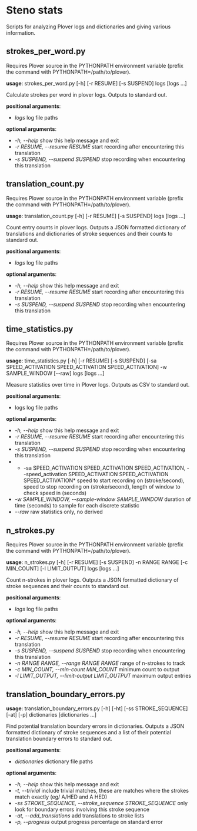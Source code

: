 # Steno stats

Scripts for analyzing Plover logs and dictionaries and giving various information.


## strokes_per_word.py

Requires Plover source in the PYTHONPATH environment variable (prefix the command with PYTHONPATH=/path/to/plover).

**usage**: strokes_per_word.py [-h] [-r RESUME] [-s SUSPEND] logs [logs ...]

Calculate strokes per word in plover logs. Outputs to standard out.

**positional arguments**:
* *logs*                log file paths

**optional arguments**:
* *-h, --help*          show this help message and exit
* *-r RESUME, --resume RESUME*
                        start recording after encountering this translation
* *-s SUSPEND, --suspend SUSPEND*
                        stop recording when encountering this translation

## translation_count.py

Requires Plover source in the PYTHONPATH environment variable (prefix the command with PYTHONPATH=/path/to/plover).

**usage**: translation_count.py [-h] [-r RESUME] [-s SUSPEND] logs [logs ...]

Count entry counts in plover logs. Outputs a JSON formatted dictionary of translations and dictionaries of stroke sequences and their counts to standard out.

**positional arguments**:
* *logs*                log file paths

**optional arguments**:
* *-h, --help*          show this help message and exit
* *-r RESUME, --resume RESUME*
                        start recording after encountering this translation
* *-s SUSPEND, --suspend SUSPEND*
                        stop recording when encountering this translation

## time_statistics.py

Requires Plover source in the PYTHONPATH environment variable (prefix the command with PYTHONPATH=/path/to/plover).

**usage**: time_statistics.py [-h] [-r RESUME] [-s SUSPEND]
                          [-sa SPEED_ACTIVATION SPEED_ACTIVATION SPEED_ACTIVATION]
                          -w SAMPLE_WINDOW [--raw]
                          logs [logs ...]

Measure statistics over time in Plover logs. Outputs as CSV to standard out.

**positional arguments**:
* logs                  log file paths

**optional arguments**:
* *-h, --help*          show this help message and exit
* *-r RESUME, --resume RESUME*
                        start recording after encountering this translation
* *-s SUSPEND, --suspend SUSPEND*
                        stop recording when encountering this translation
* * -sa SPEED_ACTIVATION SPEED_ACTIVATION SPEED_ACTIVATION, --speed_activation SPEED_ACTIVATION SPEED_ACTIVATION SPEED_ACTIVATION*
                        speed to start recording on (stroke/second), speed to
                        stop recording on (stroke/second), length of window to
                        check speed in (seconds)
* *-w SAMPLE_WINDOW, --sample-window SAMPLE_WINDOW*
                        duration of time (seconds) to sample for each discrete
                        statistic
* *--raw*               raw statistics only, no derived

## n_strokes.py

Requires Plover source in the PYTHONPATH environment variable (prefix the command with PYTHONPATH=/path/to/plover).

**usage**: n_strokes.py [-h] [-r RESUME] [-s SUSPEND] -n RANGE RANGE
                    [-c MIN_COUNT] [-l LIMIT_OUTPUT]
                    logs [logs ...]

Count n-strokes in plover logs. Outputs a JSON formatted dictionary of stroke sequences and their counts to standard out.

**positional arguments**:
* *logs*                log file paths

**optional arguments**:
* *-h, --help*          show this help message and exit
* *-r RESUME, --resume RESUME*
                        start recording after encountering this translation
* *-s SUSPEND, --suspend SUSPEND*
                        stop recording when encountering this translation
* *-n RANGE RANGE, --range RANGE RANGE*
                        range of n-strokes to track
* *-c MIN_COUNT, --min-count MIN_COUNT*
                        minimum count to output
* *-l LIMIT_OUTPUT, --limit-output LIMIT_OUTPUT*
                        maximum output entries

## translation_boundary_errors.py

**usage**: translation_boundary_errors.py [-h] [-ht] [-ss STROKE_SEQUENCE] [-at]
                                      [-p]
                                      dictionaries [dictionaries ...]

Find potential translation boundary errors in dictionaries. Outputs a JSON
formatted dictionary of stroke sequences and a list of their potential
translation boundary errors to standard out.

**positional arguments**:
* *dictionaries*        dictionary file paths

**optional arguments**:
* *-h, --help*          show this help message and exit
* *-t, --trivial*       include trivial matches, these are matches where the
                        strokes match exactly (eg/ A/HED and A HED)
* *-ss STROKE_SEQUENCE, --stroke_sequence STROKE_SEQUENCE*
                        only look for boundary errors involving this stroke
                        sequence
* *-at, --add_translations*
                        add translations to stroke lists
* *-p, --progress*      output progress percentage on standard error
